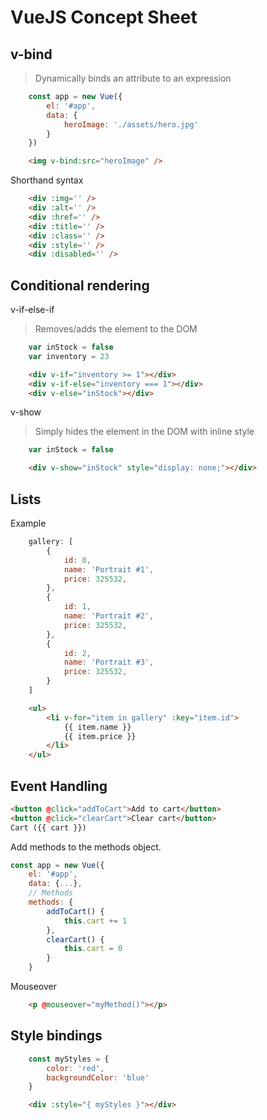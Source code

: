# VueJS Concept Sheet

## v-bind
> Dynamically binds an attribute to an expression

```javascript
    const app = new Vue({
        el: '#app',
        data: {
            heroImage: './assets/hero.jpg'
        }
    })
```
```html
    <img v-bind:src="heroImage" />
```


Shorthand syntax
```html
    <div :img='' />
    <div :alt='' />
    <div :href='' />
    <div :title='' />
    <div :class='' />
    <div :style='' />
    <div :disabled='' />

```


## Conditional rendering

v-if-else-if
> Removes/adds the element to the DOM

```javascript
    var inStock = false
    var inventory = 23
```
```html
    <div v-if="inventory >= 1"></div>
    <div v-if-else="inventory === 1"></div>
    <div v-else="inStock"></div>
```

v-show
> Simply hides the element in the DOM with inline style 
```javascript
    var inStock = false
```
```html
    <div v-show="inStock" style="display: none;"></div>
```



## Lists

Example
```javascript
    gallery: [
        {
            id: 0,
            name: 'Portrait #1',
            price: 325532,
        },
        {
            id: 1,
            name: 'Portrait #2',
            price: 325532,
        },
        {
            id: 2,
            name: 'Portrait #3',
            price: 325532,
        }
    ]
```
```html
    <ul>
        <li v-for="item in gallery" :key="item.id">
            {{ item.name }}
            {{ item.price }}
        </li>
    </ul>

```


## Event Handling
```html
<button @click="addToCart">Add to cart</button>
<button @click="clearCart">Clear cart</button>
Cart ({{ cart }})
```

Add methods to the methods object.
```javascript 
const app = new Vue({
    el: '#app',
    data: {...},
    // Methods
    methods: {
        addToCart() {
            this.cart += 1
        },
        clearCart() {
            this.cart = 0
        }
    }

```

Mouseover
```html
    <p @mouseover="myMethod()"></p>
```


## Style bindings
```javascript
    const myStyles = {
        color: 'red',
        backgroundColor: 'blue'
    }
```

```html
    <div :style="{ myStyles }"></div>
```
